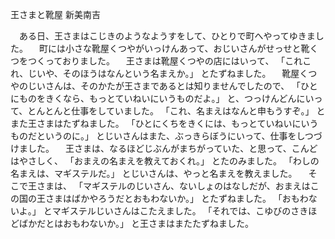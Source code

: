 王さまと靴屋
新美南吉



　ある日、王さまはこじきのようなようすをして、ひとりで町へやってゆきました。
　町には小さな靴屋くつやがいっけんあって、おじいさんがせっせと靴くつをつくっておりました。
　王さまは靴屋くつやの店にはいって、
「これこれ、じいや、そのほうはなんという名まえか。」
とたずねました。
　靴屋くつやのじいさんは、そのかたが王さまであるとは知りませんでしたので、
「ひとにものをきくなら、もっとていねいにいうものだよ。」
と、つっけんどんにいって、とんとんと仕事をしていました。
「これ、名まえはなんと申もうすぞ。」
とまた王さまはたずねました。
「ひとにくちをきくには、もっとていねいにいうものだというのに。」
とじいさんはまた、ぶっきらぼうにいって、仕事をしつづけました。
　王さまは、なるほどじぶんがまちがっていた、と思って、こんどはやさしく、
「おまえの名まえを教えておくれ。」
とたのみました。
「わしの名まえは、マギステルだ。」
とじいさんは、やっと名まえを教えました。
　そこで王さまは、
「マギステルのじいさん、ないしょのはなしだが、おまえはこの国の王さまはばかやろうだとおもわないか。」
とたずねました。
「おもわないよ。」
とマギステルじいさんはこたえました。
「それでは、こゆびのさきほどばかだとはおもわないか。」
と王さまはまたたずねました。